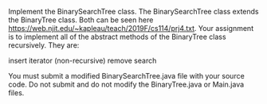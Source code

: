 Implement the BinarySearchTree class. The BinarySearchTree class extends
the BinaryTree class. Both can be seen here https://web.njit.edu/~kapleau/teach/2019F/cs114/prj4.txt. Your assignment is to
implement all of the abstract methods of the BinaryTree class recursively. They are:

insert
iterator (non-recursive)
remove
search

You must submit a modified BinarySearchTree.java
file with your source code. Do not submit and do not modify
the BinaryTree.java or Main.java files.

